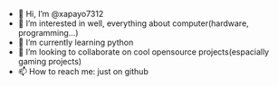 - 👋 Hi, I’m @xapayo7312
- 👀 I’m interested in well, everything about computer(hardware, programming...)
- 🌱 I’m currently learning python
- 💞️ I’m looking to collaborate on cool opensource projects(espacially gaming projects)
- 📫 How to reach me: just on github

<!---
xapayo7312/xapayo7312 is a ✨ special ✨ repository because its `README.md` (this file) appears on your GitHub profile.
You can click the Preview link to take a look at your changes.
--->
